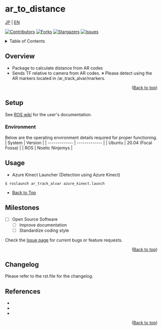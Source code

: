 # **ar_to_distance**
<a name="readme-top"></a>

[JP](README.md) | [EN](readme_en.md)

[![Contributors][contributors-shield]][contributors-url]
[![Forks][forks-shield]][forks-url]
[![Stargazers][stars-shield]][stars-url]
[![Issues][issues-shield]][issues-url]
<!-- [![MIT License][license-shield]][license-url] -->

<!-- Table of Contents -->
<details>
  <summary>Table of Contents</summary>
  <ol>
    <li>
      <a href="#overview">Overview</a>
    </li>
    <li>
      <a href="#setup">Setup</a>
      <ul>
        <li><a href="#environment">Environment</a></li>
        <li><a href="#installation">Installation</a></li>
      </ul>
    </li>
    <li><a href="#usage">Usage</a></li>
    <li><a href="#milestones">Milestones</a></li>
    <li><a href="#changelog">Changelog</a></li>
    <!-- <li><a href="#contributing">Contributing</a></li> -->
    <!-- <li><a href="#license">License</a></li> -->
    <li><a href="#references">References</a></li>
  </ol>
</details>

<!-- Overview -->
## Overview
- Package to calculate distance from AR codes
- Sends TF relative to camera from AR codes.
※ Please detect using the AR markers located in /ar_track_alvar/markers.
<p align="right">(<a href="#readme-top">Back to top</a>)</p>

<!-- Setup -->
## Setup
See [ROS wiki](http://wiki.ros.org/ar_track_alvar) for the user's documentation.

### Environment
Below are the operating environment details required for proper functioning.
| System  | Version |
| ------------- | ------------- |
| Ubuntu    | 20.04 (Focal Fossa) |
| ROS       | Noetic Ninjemys |

<!-- Usage -->
## Usage
<!-- It would be helpful to have instructions on how to run the demo or include screenshots -->
- Azure Kinect Launcher (Detection using Azure Kinect)
```
$ roslaunch ar_track_alvar azure_kinect.launch
```


- [Back to Top](#ar_to_distance)

<!-- Milestones -->
## Milestones
- [ ] Open Source Software
    - [ ] Improve documentation
    - [ ] Standardize coding style

Check the [Issue page](https://github.com/github_username/repo_name/issues) for current bugs or feature requests.

<p align="right">(<a href="#readme-top">Back to top</a>)</p>

<!-- Changelog -->
## Changelog
  Please refer to the rst.file for the changelog.
<!-- References -->
## References

* []()
* []()
* []()

<p align="right">(<a href="#readme-top">Back to top</a>)</p>



<!-- MARKDOWN LINKS & IMAGES -->
<!-- https://www.markdownguide.org/basic-syntax/#reference-style-links -->
[contributors-shield]: https://img.shields.io/github/contributors/github_username/repo_name.svg?style=for-the-badge
[contributors-url]: https://github.com/github_username/repo_name/graphs/contributors
[forks-shield]: https://img.shields.io/github/forks/github_username/repo_name.svg?style=for-the-badge
[forks-url]: https://github.com/github_username/repo_name/network/members
[stars-shield]: https://img.shields.io/github/stars/github_username/repo_name.svg?style=for-the-badge
[stars-url]: https://github.com/github_username/repo_name/stargazers
[issues-shield]: https://img.shields.io/github/issues/github_username/repo_name.svg?style=for-the-badge
[issues-url]: https://github.com/github_username/repo_name/issues
<!-- [license-shield]: https://img.shields.io/github/license/github_username/repo_name.svg?style=for-the-badge
[license-url]: https://github.com/github_username/repo_name/blob/master/LICENSE.txt -->
